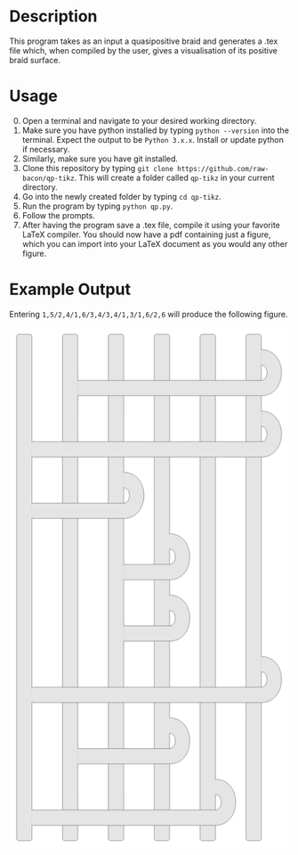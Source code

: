# Description
This program takes as an input a quasipositive braid and generates a .tex file
which, when compiled by the user, gives a visualisation of its positive braid surface.

# Usage
0. Open a terminal and navigate to your desired
working directory.
1. Make sure you have python installed by 
typing `python --version` into the terminal. 
Expect the output to be `Python 3.x.x`. Install or update
python if necessary.
2. Similarly, make sure you have git installed.
3. Clone this repository by typing
`git clone https://github.com/raw-bacon/qp-tikz`. This will create
a folder called `qp-tikz` in your current directory.
4. Go into the newly created folder by typing `cd qp-tikz`.
5. Run the program by typing `python qp.py`.
6. Follow the prompts.
7. After having the program save a .tex file, compile it using your favorite LaTeX compiler.
You should now have a pdf containing just a figure, which you can import into your LaTeX document as you would any other figure.

# Example Output
Entering `1,5/2,4/1,6/3,4/3,4/1,3/1,6/2,6` will produce the following figure.

![example figure](https://github.com/raw-bacon/qp-tikz/blob/master/example.png "Example")
